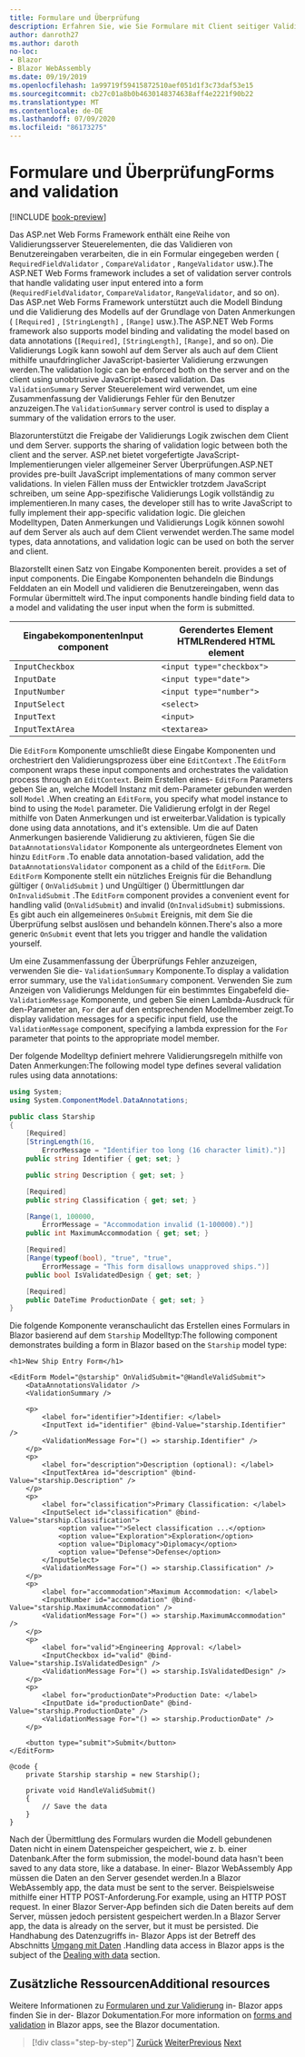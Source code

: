 ```yaml
---
title: Formulare und Überprüfung
description: Erfahren Sie, wie Sie Formulare mit Client seitiger Validierung in Erstellen Blazor .
author: danroth27
ms.author: daroth
no-loc:
- Blazor
- Blazor WebAssembly
ms.date: 09/19/2019
ms.openlocfilehash: 1a99719f59415872510aef051d1f3c73daf53e15
ms.sourcegitcommit: cb27c01a8b0b4630148374638aff4e2221f90b22
ms.translationtype: MT
ms.contentlocale: de-DE
ms.lasthandoff: 07/09/2020
ms.locfileid: "86173275"
---
```

# <a name="forms-and-validation"></a><span data-ttu-id="dbe5c-103">Formulare und Überprüfung</span><span class="sxs-lookup"><span data-stu-id="dbe5c-103">Forms and validation</span></span>

[!INCLUDE [book-preview](../../../includes/book-preview.md)]

<span data-ttu-id="dbe5c-104">Das ASP.net Web Forms Framework enthält eine Reihe von Validierungsserver Steuerelementen, die das Validieren von Benutzereingaben verarbeiten, die in ein Formular eingegeben werden ( `RequiredFieldValidator` , `CompareValidator` , `RangeValidator` usw.).</span><span class="sxs-lookup"><span data-stu-id="dbe5c-104">The ASP.NET Web Forms framework includes a set of validation server controls that handle validating user input entered into a form (`RequiredFieldValidator`, `CompareValidator`, `RangeValidator`, and so on).</span></span> <span data-ttu-id="dbe5c-105">Das ASP.net Web Forms Framework unterstützt auch die Modell Bindung und die Validierung des Modells auf der Grundlage von Daten Anmerkungen ( `[Required]` , `[StringLength]` , `[Range]` usw.).</span><span class="sxs-lookup"><span data-stu-id="dbe5c-105">The ASP.NET Web Forms framework also supports model binding and validating the model based on data annotations (`[Required]`, `[StringLength]`, `[Range]`, and so on).</span></span> <span data-ttu-id="dbe5c-106">Die Validierungs Logik kann sowohl auf dem Server als auch auf dem Client mithilfe unaufdringlicher JavaScript-basierter Validierung erzwungen werden.</span><span class="sxs-lookup"><span data-stu-id="dbe5c-106">The validation logic can be enforced both on the server and on the client using unobtrusive JavaScript-based validation.</span></span> <span data-ttu-id="dbe5c-107">Das `ValidationSummary` Server Steuerelement wird verwendet, um eine Zusammenfassung der Validierungs Fehler für den Benutzer anzuzeigen.</span><span class="sxs-lookup"><span data-stu-id="dbe5c-107">The `ValidationSummary` server control is used to display a summary of the validation errors to the user.</span></span>

Blazor<span data-ttu-id="dbe5c-108">unterstützt die Freigabe der Validierungs Logik zwischen dem Client und dem Server.</span><span class="sxs-lookup"><span data-stu-id="dbe5c-108"> supports the sharing of validation logic between both the client and the server.</span></span> <span data-ttu-id="dbe5c-109">ASP.net bietet vorgefertigte JavaScript-Implementierungen vieler allgemeiner Server Überprüfungen.</span><span class="sxs-lookup"><span data-stu-id="dbe5c-109">ASP.NET provides pre-built JavaScript implementations of many common server validations.</span></span> <span data-ttu-id="dbe5c-110">In vielen Fällen muss der Entwickler trotzdem JavaScript schreiben, um seine App-spezifische Validierungs Logik vollständig zu implementieren.</span><span class="sxs-lookup"><span data-stu-id="dbe5c-110">In many cases, the developer still has to write JavaScript to fully implement their app-specific validation logic.</span></span> <span data-ttu-id="dbe5c-111">Die gleichen Modelltypen, Daten Anmerkungen und Validierungs Logik können sowohl auf dem Server als auch auf dem Client verwendet werden.</span><span class="sxs-lookup"><span data-stu-id="dbe5c-111">The same model types, data annotations, and validation logic can be used on both the server and client.</span></span>

Blazor<span data-ttu-id="dbe5c-112">stellt einen Satz von Eingabe Komponenten bereit.</span><span class="sxs-lookup"><span data-stu-id="dbe5c-112"> provides a set of input components.</span></span> <span data-ttu-id="dbe5c-113">Die Eingabe Komponenten behandeln die Bindungs Felddaten an ein Modell und validieren die Benutzereingaben, wenn das Formular übermittelt wird.</span><span class="sxs-lookup"><span data-stu-id="dbe5c-113">The input components handle binding field data to a model and validating the user input when the form is submitted.</span></span>

|<span data-ttu-id="dbe5c-114">Eingabekomponenten</span><span class="sxs-lookup"><span data-stu-id="dbe5c-114">Input component</span></span>|<span data-ttu-id="dbe5c-115">Gerendertes Element HTML</span><span class="sxs-lookup"><span data-stu-id="dbe5c-115">Rendered HTML element</span></span>    |
|---------------|-------------------------|
|`InputCheckbox`|`<input type="checkbox">`|
|`InputDate`    |`<input type="date">`    |
|`InputNumber`  |`<input type="number">`  |
|`InputSelect`  |`<select>`               |
|`InputText`    |`<input>`                |
|`InputTextArea`|`<textarea>`             |

<span data-ttu-id="dbe5c-116">Die `EditForm` Komponente umschließt diese Eingabe Komponenten und orchestriert den Validierungsprozess über eine `EditContext` .</span><span class="sxs-lookup"><span data-stu-id="dbe5c-116">The `EditForm` component wraps these input components and orchestrates the validation process through an `EditContext`.</span></span> <span data-ttu-id="dbe5c-117">Beim Erstellen eines- `EditForm` Parameters geben Sie an, welche Modell Instanz mit dem-Parameter gebunden werden soll `Model` .</span><span class="sxs-lookup"><span data-stu-id="dbe5c-117">When creating an `EditForm`, you specify what model instance to bind to using the `Model` parameter.</span></span> <span data-ttu-id="dbe5c-118">Die Validierung erfolgt in der Regel mithilfe von Daten Anmerkungen und ist erweiterbar.</span><span class="sxs-lookup"><span data-stu-id="dbe5c-118">Validation is typically done using data annotations, and it's extensible.</span></span> <span data-ttu-id="dbe5c-119">Um die auf Daten Anmerkungen basierende Validierung zu aktivieren, fügen Sie die `DataAnnotationsValidator` Komponente als untergeordnetes Element von hinzu `EditForm` .</span><span class="sxs-lookup"><span data-stu-id="dbe5c-119">To enable data annotation-based validation, add the `DataAnnotationsValidator` component as a child of the `EditForm`.</span></span> <span data-ttu-id="dbe5c-120">Die `EditForm` Komponente stellt ein nützliches Ereignis für die Behandlung gültiger ( `OnValidSubmit` ) und Ungültiger () Übermittlungen dar `OnInvalidSubmit` .</span><span class="sxs-lookup"><span data-stu-id="dbe5c-120">The `EditForm` component provides a convenient event for handling valid (`OnValidSubmit`) and invalid (`OnInvalidSubmit`) submissions.</span></span> <span data-ttu-id="dbe5c-121">Es gibt auch ein allgemeineres `OnSubmit` Ereignis, mit dem Sie die Überprüfung selbst auslösen und behandeln können.</span><span class="sxs-lookup"><span data-stu-id="dbe5c-121">There's also a more generic `OnSubmit` event that lets you trigger and handle the validation yourself.</span></span>

<span data-ttu-id="dbe5c-122">Um eine Zusammenfassung der Überprüfungs Fehler anzuzeigen, verwenden Sie die- `ValidationSummary` Komponente.</span><span class="sxs-lookup"><span data-stu-id="dbe5c-122">To display a validation error summary, use the `ValidationSummary` component.</span></span> <span data-ttu-id="dbe5c-123">Verwenden Sie zum Anzeigen von Validierungs Meldungen für ein bestimmtes Eingabefeld die- `ValidationMessage` Komponente, und geben Sie einen Lambda-Ausdruck für den-Parameter an, `For` der auf den entsprechenden Modellmember zeigt.</span><span class="sxs-lookup"><span data-stu-id="dbe5c-123">To display validation messages for a specific input field, use the `ValidationMessage` component, specifying a lambda expression for the `For` parameter that points to the appropriate model member.</span></span>

<span data-ttu-id="dbe5c-124">Der folgende Modelltyp definiert mehrere Validierungsregeln mithilfe von Daten Anmerkungen:</span><span class="sxs-lookup"><span data-stu-id="dbe5c-124">The following model type defines several validation rules using data annotations:</span></span>

```csharp
using System;
using System.ComponentModel.DataAnnotations;

public class Starship
{
    [Required]
    [StringLength(16,
        ErrorMessage = "Identifier too long (16 character limit).")]
    public string Identifier { get; set; }

    public string Description { get; set; }

    [Required]
    public string Classification { get; set; }

    [Range(1, 100000,
        ErrorMessage = "Accommodation invalid (1-100000).")]
    public int MaximumAccommodation { get; set; }

    [Required]
    [Range(typeof(bool), "true", "true",
        ErrorMessage = "This form disallows unapproved ships.")]
    public bool IsValidatedDesign { get; set; }

    [Required]
    public DateTime ProductionDate { get; set; }
}
```

<span data-ttu-id="dbe5c-125">Die folgende Komponente veranschaulicht das Erstellen eines Formulars in Blazor basierend auf dem `Starship` Modelltyp:</span><span class="sxs-lookup"><span data-stu-id="dbe5c-125">The following component demonstrates building a form in Blazor based on the `Starship` model type:</span></span>

```razor
<h1>New Ship Entry Form</h1>

<EditForm Model="@starship" OnValidSubmit="@HandleValidSubmit">
    <DataAnnotationsValidator />
    <ValidationSummary />

    <p>
        <label for="identifier">Identifier: </label>
        <InputText id="identifier" @bind-Value="starship.Identifier" />
        <ValidationMessage For="() => starship.Identifier" />
    </p>
    <p>
        <label for="description">Description (optional): </label>
        <InputTextArea id="description" @bind-Value="starship.Description" />
    </p>
    <p>
        <label for="classification">Primary Classification: </label>
        <InputSelect id="classification" @bind-Value="starship.Classification">
            <option value="">Select classification ...</option>
            <option value="Exploration">Exploration</option>
            <option value="Diplomacy">Diplomacy</option>
            <option value="Defense">Defense</option>
        </InputSelect>
        <ValidationMessage For="() => starship.Classification" />
    </p>
    <p>
        <label for="accommodation">Maximum Accommodation: </label>
        <InputNumber id="accommodation" @bind-Value="starship.MaximumAccommodation" />
        <ValidationMessage For="() => starship.MaximumAccommodation" />
    </p>
    <p>
        <label for="valid">Engineering Approval: </label>
        <InputCheckbox id="valid" @bind-Value="starship.IsValidatedDesign" />
        <ValidationMessage For="() => starship.IsValidatedDesign" />
    </p>
    <p>
        <label for="productionDate">Production Date: </label>
        <InputDate id="productionDate" @bind-Value="starship.ProductionDate" />
        <ValidationMessage For="() => starship.ProductionDate" />
    </p>

    <button type="submit">Submit</button>
</EditForm>

@code {
    private Starship starship = new Starship();

    private void HandleValidSubmit()
    {
        // Save the data
    }
}
```

<span data-ttu-id="dbe5c-126">Nach der Übermittlung des Formulars wurden die Modell gebundenen Daten nicht in einem Datenspeicher gespeichert, wie z. b. einer Datenbank.</span><span class="sxs-lookup"><span data-stu-id="dbe5c-126">After the form submission, the model-bound data hasn't been saved to any data store, like a database.</span></span> <span data-ttu-id="dbe5c-127">In einer- Blazor WebAssembly App müssen die Daten an den Server gesendet werden.</span><span class="sxs-lookup"><span data-stu-id="dbe5c-127">In a Blazor WebAssembly app, the data must be sent to the server.</span></span> <span data-ttu-id="dbe5c-128">Beispielsweise mithilfe einer HTTP POST-Anforderung.</span><span class="sxs-lookup"><span data-stu-id="dbe5c-128">For example, using an HTTP POST request.</span></span> <span data-ttu-id="dbe5c-129">In einer Blazor Server-App befinden sich die Daten bereits auf dem Server, müssen jedoch persistent gespeichert werden.</span><span class="sxs-lookup"><span data-stu-id="dbe5c-129">In a Blazor Server app, the data is already on the server, but it must be persisted.</span></span> <span data-ttu-id="dbe5c-130">Die Handhabung des Datenzugriffs in- Blazor Apps ist der Betreff des Abschnitts [Umgang mit Daten](data.md) .</span><span class="sxs-lookup"><span data-stu-id="dbe5c-130">Handling data access in Blazor apps is the subject of the [Dealing with data](data.md) section.</span></span>

## <a name="additional-resources"></a><span data-ttu-id="dbe5c-131">Zusätzliche Ressourcen</span><span class="sxs-lookup"><span data-stu-id="dbe5c-131">Additional resources</span></span>

<span data-ttu-id="dbe5c-132">Weitere Informationen zu [Formularen und zur Validierung](/aspnet/core/blazor/forms-validation) in- Blazor apps finden Sie in der- Blazor Dokumentation.</span><span class="sxs-lookup"><span data-stu-id="dbe5c-132">For more information on [forms and validation](/aspnet/core/blazor/forms-validation) in Blazor apps, see the Blazor documentation.</span></span>

>[!div class="step-by-step"]
><span data-ttu-id="dbe5c-133">[Zurück](state-management.md)
>[Weiter](data.md)</span><span class="sxs-lookup"><span data-stu-id="dbe5c-133">[Previous](state-management.md)
[Next](data.md)</span></span>
